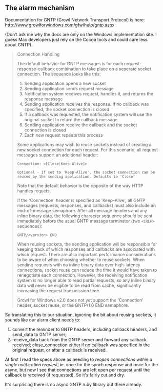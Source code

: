 ## The alarm mechanism

Documentation for GNTP (Growl Network Transport Protocol) is here:
http://www.growlforwindows.com/gfw/help/gntp.aspx

(Don't ask me why the docs are only on the Windows implementation site.  I guess Mac developers just rely on the Cocoa tools and could care less about GNTP).

<blockquote>

Connection Handling

The default behavior for GNTP messages is for each request-response-callback combination to take place on a seperate socket connection. The sequence looks like this:

   1. Sending application opens a new socket
   2. Sending application sends request message
   3. Notification system receives request, handles it, and returns the response message
   4. Sending application receives the response. If no callback was specified, the socket connection is closed
   5. If a callback was requested, the notification system will use the original socket to return the callback message
   6. Sending application receive the callback and the socket connection is closed
   7. Each new request repeats this process

   Some applications may wish to reuse sockets instead of creating a new socket connection for each request. For this scenario, all request messages support an additional header:

`Connection: <[Close|Keep-Alive]>`

    Optional - If set to 'Keep-Alive', the socket connection can be reused by the sending application. Defaults to 'Close'

Note that the default behavior is the opposite of the way HTTP handles requets.

If the 'Connection' header is specified as 'Keep-Alive', all GNTP messages (requests, responses, and callbacks) must also include an end-of-message semaphore. After all message headers and any inline binary data, the following character sequence should be sent immediately before the usual GNTP message terminator (two `<CRLF>` sequences):

`GNTP/<version> END`

When reusing sockets, the sending application will be responsible for keeping track of which responses and callbacks are associated with which request. There are also important performance considerations to be aware of when choosing whether to reuse sockets. When sending requests with no inline binary data over high-latency connections, socket reuse can reduce the time it would have taken to renegotiate each connection. However, the receiving notification system is no longer able to read partial requests, so any inline binary data will never be eligible to be read from cache, significantly increasing the request transmission time.

Growl for Windows v2.0 does not yet support the 'Connection' header, socket reuse, or the GNTP/1.0 END semaphore.

</blockquote>


So translating this to our situation, ignoring the bit about reusing sockets, it sounds like our alarm client needs to:

1. convert the reminder to GNTP headers, including callback headers, and send_data to GNTP server;
2. receive_data back from the GNTP server and forward any callback received; close_connection either if no callback was specified in the original request, or after a callback is received.

At first I read the specs above as needing to _reopen connections within a single notification request_, ie. once for the synch response and once for the async, but now I see that connections are left open per request until the callback is received (if requested).  So it's fairly cut and dry.

It's surprising there is no async GNTP ruby library out there already.

